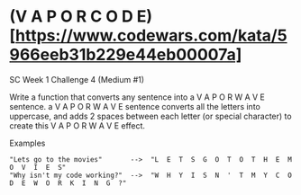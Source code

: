 # (V A P O R C O D E)[https://www.codewars.com/kata/5966eeb31b229e44eb00007a] #

SC Week 1 Challenge 4 (Medium #1)

Write a function that converts any sentence into a V A P O R W A V E sentence. a V A P O R W A V E sentence converts all the letters into uppercase, and adds 2 spaces between each letter (or special character) to create this V A P O R W A V E effect.

Examples

    "Lets go to the movies"       -->  "L  E  T  S  G  O  T  O  T  H  E  M  O  V  I  E  S"
    "Why isn't my code working?"  -->  "W  H  Y  I  S  N  '  T  M  Y  C  O  D  E  W  O  R  K  I  N  G  ?"
